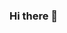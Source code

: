 ### Hi there 👋

<!--
**Mllian/Mllian** is a ✨ _special_ ✨ repository because its `README.md` (this file) appears on your GitHub profile.

Here are some ideas to get you started:

Test files for a kiosk landing page to link to Legend Online Services
